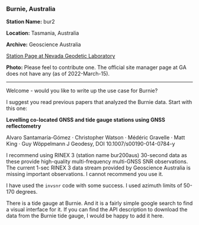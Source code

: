### Burnie, Australia

**Station Name:** bur2

**Location:** Tasmania, Australia

**Archive:**  Geoscience Australia

[Station Page at Nevada Geodetic Laboratory](http://geodesy.unr.edu/NGLStationPages/stations/BUR2.sta)

**Photo:** Please feel to contribute one.  The official site manager page at GA does 
not have any (as of 2022-March-15).

<HR>

Welcome - would you like to write up the use case for Burnie?

I suggest you read previous papers that analyzed the Burnie data. Start with this one:

**Levelling co-located GNSS and tide gauge stations using GNSS reflectometry**

Alvaro Santamaría-Gómez · Christopher Watson · Médéric Gravelle · Matt King · Guy Wöppelmann
 J Geodesy, DOI 10.1007/s00190-014-0784-y

I recommend using RINEX 3 (station name bur200aus) 30-second data as these 
provide high-quality multi-frequency multi-GNSS SNR observations.
The current 1-sec RINEX 3 data stream provided by Geoscience Australia is 
missing important observations. I cannot recommend you use it. 

I have used the <code>invsnr</code> code with some success. I used azimuth limits of 50-170 degrees.

There is a tide gauge at Burnie. And it is a fairly simple google search to find a visual interface 
for it. If you can find the API description to download the data from the Burnie tide gauge,
I would be happy to add it here.




